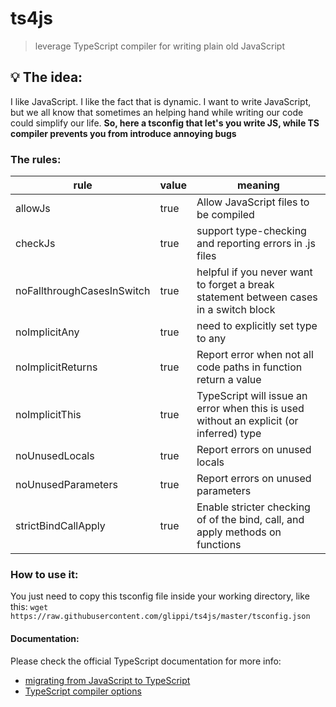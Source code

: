 # ts4js
>leverage TypeScript compiler for writing plain old JavaScript

## :bulb: The idea:

I like JavaScript. I like the fact that is dynamic. I want to write JavaScript,
but we all know that sometimes an helping hand while writing our code could
simplify our life. **So, here a tsconfig that let's you write JS, while TS
compiler prevents you from introduce annoying bugs**

### The rules:

| rule | value | meaning |
|----|----|----|
| allowJs | true | Allow JavaScript files to be compiled |
| checkJs | true | support type-checking and reporting errors in .js files |
| noFallthroughCasesInSwitch | true | helpful if you never want to forget a break statement between cases in a switch block |
| noImplicitAny | true | need to explicitly set type to any |
| noImplicitReturns | true | Report error when not all code paths in function return a value |
| noImplicitThis | true | TypeScript will issue an error when this is used without an explicit (or inferred) type |
| noUnusedLocals | true | Report errors on unused locals |
| noUnusedParameters | true | Report errors on unused parameters |
| strictBindCallApply | true | Enable stricter checking of of the bind, call, and apply methods on functions |



### How to use it:
You just need to copy this tsconfig file inside your working directory, like
this: `wget https://raw.githubusercontent.com/glippi/ts4js/master/tsconfig.json`

#### Documentation:

Please check the official TypeScript documentation for more info:
* [migrating from JavaScript to TypeScript](https://www.typescriptlang.org/docs/handbook/migrating-from-javascript.html)
* [TypeScript compiler options](https://www.typescriptlang.org/docs/handbook/compiler-options.html)
